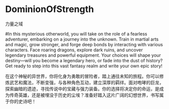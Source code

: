 # DominionOfStrength
力量之域

#In this mysterious otherworld, you will take on the role of a fearless adventurer, embarking on a journey into the unknown. Train in martial arts and magic, grow stronger, and forge deep bonds by interacting with various characters. Face roaring dragons, explore dark ruins, and uncover legendary treasures and powerful equipment. Your choices will shape your destiny—will you become a legendary hero, or fade into the dust of history? Get ready to step into this vast fantasy realm and write your own epic story!

在这个神秘的异世界，你将化身为勇敢的冒险者，踏上通往未知的旅程。你可以修炼武艺和魔法，不断变强，与各种角色互动，建立深厚的羁绊。面对咆哮的巨龙，探索幽暗的遗迹，寻找传说中的宝藏与强力装备。你的选择将决定你的命运，是成为传奇英雄，还是被埋没于历史的尘埃？准备好踏入这片广阔的幻想世界，书写属于你的史诗吧！
